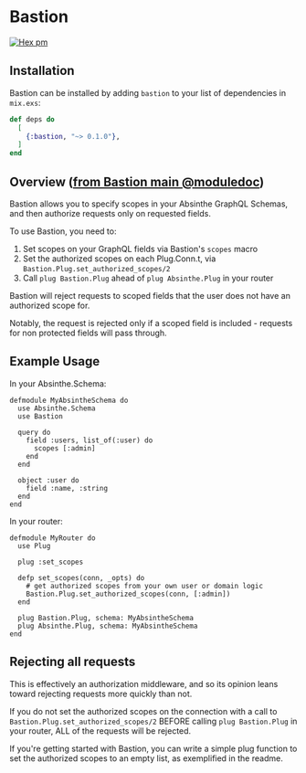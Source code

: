 # Bastion

[![Hex pm](http://img.shields.io/hexpm/v/bastion.svg?style=flat)](https://hex.pm/packages/bastion)

## Installation

Bastion can be installed by adding `bastion` to your list of dependencies in `mix.exs`:

```elixir
def deps do
  [
    {:bastion, "~> 0.1.0"},
  ]
end
```

## Overview ([from Bastion main @moduledoc](https://github.com/urbint/bastion/blob/master/lib/bastion.ex))

Bastion allows you to specify scopes in your Absinthe GraphQL Schemas,
and then authorize requests only on requested fields.

To use Bastion, you need to:

1. Set scopes on your GraphQL fields via Bastion's `scopes` macro
2. Set the authorized scopes on each Plug.Conn.t, via `Bastion.Plug.set_authorized_scopes/2`
3. Call `plug Bastion.Plug` ahead of `plug Absinthe.Plug` in your router

Bastion will reject requests to scoped fields that the user does not have an authorized scope for.

Notably, the request is rejected only if a scoped field is included - requests for non protected fields will pass through.

## Example Usage

In your Absinthe.Schema:

    defmodule MyAbsintheSchema do
      use Absinthe.Schema
      use Bastion

      query do
        field :users, list_of(:user) do
          scopes [:admin]
        end
      end

      object :user do
        field :name, :string
      end
    end

In your router:

    defmodule MyRouter do
      use Plug

      plug :set_scopes

      defp set_scopes(conn, _opts) do
        # get authorized scopes from your own user or domain logic
        Bastion.Plug.set_authorized_scopes(conn, [:admin])
      end

      plug Bastion.Plug, schema: MyAbsintheSchema
      plug Absinthe.Plug, schema: MyAbsintheSchema
    end


## Rejecting all requests

This is effectively an authorization middleware,
and so its opinion leans toward rejecting requests more quickly than not.

If you do not set the authorized scopes on the connection with a call to `Bastion.Plug.set_authorized_scopes/2`
BEFORE calling `plug Bastion.Plug` in your router,
ALL of the requests will be rejected.

If you're getting started with Bastion,
you can write a simple plug function to set the authorized scopes to an empty list,
as exemplified in the readme.

